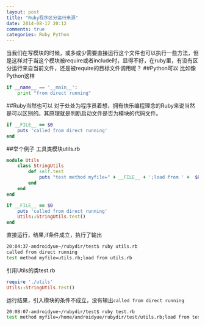 ```yaml
---
layout: post
title: "Ruby程序区分运行来源"
date: 2014-08-17 20:12
comments: true
categories: Ruby Python
---
```


当我们在写模块的时候，或多或少需要直接运行这个文件也可以执行一些方法，但是这样对于当这个模块被require或者include时，显得不好，在ruby里，有没有区分运行来自当前文件，还是被require的目标文件调用呢？
##Python可以
比如像Python这样
```python lineos:false
if __name__ == '__main__':
    print "from direct running"
```
<!--more-->
##Ruby当然也可以
对于处处为程序员着想，拥有快乐编程理念的Ruby来说当然是可以区别的。其原理就是判断启动文件是否为模块的代码文件。
```ruby lineos:false
if __FILE__ == $0
    puts 'called from direct running'
end
```

##举个例子
工具类模块utils.rb
```ruby lineos:false
module Utils
    class StringUtils
        def self.test
            puts "test method myfile=" + __FILE__ + ';load from ' +  $0
        end
    end
end 

if __FILE__ == $0
    puts 'called from direct running'
    Utils::StringUtils.test() 
end
```
直接运行，结果,if条件成立，执行了输出
```bash lineos:false
20:04:37-androidyue~/rubydir/test$ ruby utils.rb 
called from direct running
test method myfile=utils.rb;load from utils.rb
```
引用Utils的类test.rb
```ruby lineos:false
require './utils'
Utils::StringUtils.test()
```
运行结果，引入模块的条件不成立，没有输出`called from direct running`
```bash lineos:false
20:08:07-androidyue~/rubydir/test$ ruby test.rb 
test method myfile=/home/androidyue/rubydir/test/utils.rb;load from test.rb
```

